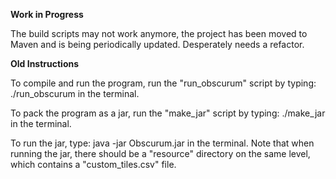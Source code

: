 **Work in Progress**

The build scripts may not work anymore, the project has been moved to Maven and is being periodically updated. Desperately needs a refactor.

**Old Instructions**

To compile and run the program, run the "run_obscurum" script by typing:
    ./run_obscurum
in the terminal.

To pack the program as a jar, run the "make_jar" script by typing:
    ./make_jar
in the terminal.

To run the jar, type:
    java -jar Obscurum.jar
in the terminal. Note that when running the jar, there should be a "resource"
directory on the same level, which contains a "custom_tiles.csv" file.
